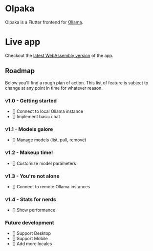 # Olpaka
Olpaka is a Flutter frontend for [Ollama](https://ollama.com/).

# Live app
Checkout the [latest WebAssembly version](https://otacon.github.io/olpaka/) of the app.

## Roadmap
Below you'll find a rough plan of action. This list of feature is subject to change at any point
in time for whatever reason.

### v1.0 - Getting started
- [] Connect to local Ollama instance
- [] Implement basic chat

### v1.1 - Models galore
- [] Manage models (list, pull, remove)

### v1.2 - Makeup time!
- [] Customize model parameters

### v1.3 - You're not alone
- [] Connect to remote Ollama instances

### v1.4 - Stats for nerds
- [] Show performance

### Future development
- [] Support Desktop
- [] Support Mobile
- [] Add more locales